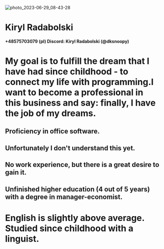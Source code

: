 ![photo_2023-06-29_08-43-28](https://github.com/DkSnoopy/rsschool-cv/assets/137818936/44cef018-aa17-4754-be8b-c55e9296dc38)
# Kiryl Radabolski 
#### +48575703079 (pl) Discord: Kiryl Radabolski (@dksnoopy)
# My goal is to fulfill the dream that I have had since childhood - to connect my life with programming.I want to become a professional in this business and say: finally, I have the job of my dreams.
## Proficiency in office software.
## Unfortunately I don't understand this yet.
## No work experience, but there is a great desire to gain it.
## Unfinished higher education (4 out of 5 years) with a degree in manager-economist. 
# English is slightly above average. Studied since childhood with a linguist.
